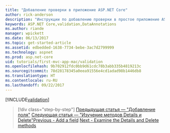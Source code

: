 ```yaml
---
title: "Добавление проверки в приложение ASP.NET Core"
author: rick-anderson
description: "Инструкции по добавлению проверки в простое приложение ASP.NET Core."
keywords: ASP.NET Core,validation,DataAnnotations
ms.author: riande
manager: wpickett
ms.date: 06/13/2017
ms.topic: get-started-article
ms.assetid: edbedded-1638-7734-bebe-3ac7d2799999
ms.technology: aspnet
ms.prod: asp.net-core
uid: tutorials/first-mvc-app-mac/validation
ms.openlocfilehash: 9b702912fdc0bb9d61cdc78b3abb335b4819213c
ms.sourcegitcommit: 78d28178345a0eea91556e4cd1adad98b1446db8
ms.translationtype: HT
ms.contentlocale: ru-RU
ms.lasthandoff: 09/22/2017
---
```

[!INCLUDE[validation](../../includes/mvc-intro/validation.md)]

>[!div class="step-by-step"]
<span data-ttu-id="6da75-104">[Предыдущая статья — "Добавление поля"](new-field.md)
[Следующая статья — "Изучение методов Details и Delete"](xref:tutorials/first-mvc-app/details)</span><span class="sxs-lookup"><span data-stu-id="6da75-104">[Previous - Add a field](new-field.md)
[Next - Examine the Details and Delete methods](xref:tutorials/first-mvc-app/details)</span></span>


